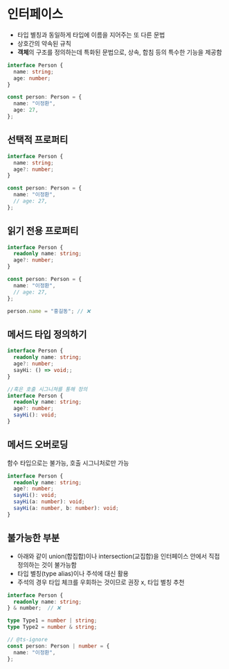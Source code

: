 # 인터페이스

- 타입 별칭과 동일하게 타입에 이름을 지어주는 또 다른 문법
- 상호간의 약속된 규칙
- <b>객체</b>의 구조를 정의하는데 특화된 문법으로, 상속, 합침 등의 특수한 기능을 제공함

```ts
interface Person {
  name: string;
  age: number;
}

const person: Person = {
  name: "이정환",
  age: 27,
};
```

## 선택적 프로퍼티

```ts
interface Person {
  name: string;
  age?: number;
}

const person: Person = {
  name: "이정환",
  // age: 27,
};
```

## 읽기 전용 프로퍼티

```ts
interface Person {
  readonly name: string;
  age?: number;
}

const person: Person = {
  name: "이정환",
  // age: 27,
};

person.name = "홍길동"; // ❌
```

## 메서드 타입 정의하기

```ts
interface Person {
  readonly name: string;
  age?: number;
  sayHi: () => void;;
}

//혹은 호출 시그니쳐를 통해 정의
interface Person {
  readonly name: string;
  age?: number;
  sayHi(): void;
}
```

## 메서드 오버로딩

함수 타입으로는 불가능, 호출 시그니처로만 가능

```ts
interface Person {
  readonly name: string;
  age?: number;
  sayHi(): void;
  sayHi(a: number): void;
  sayHi(a: number, b: number): void;
}
```

## 불가능한 부분

- 아래와 같이 union(합집합)이나 intersection(교집합)을 인터페이스 안에서 직접 정의하는 것이 불가능함
- 타입 별칭(type alias)이나 주석에 대신 활용
- 주석의 경우 타입 체크를 우회하는 것이므로 권장 x, 타입 별칭 추천

```ts
interface Person {
  readonly name: string;
} & number;  // ❌

type Type1 = number | string;
type Type2 = number & string;

// @ts-ignore
const person: Person | number = {
  name: "이정환",
};
```
